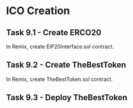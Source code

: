 # ICO Creation

## Task 9.1 - Create ERCO20 
In Remix, create EIP20Interface.sol contract.

## Task 9.2 - Create TheBestToken
In Remix, create TheBestToken.sol contract.

## Task 9.3 - Deploy TheBestToken

